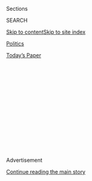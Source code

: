 <div id="app">

<div>

<div>

<div>

<div class="NYTAppHideMasthead css-1q2w90k e1suatyy0">

<div class="section css-ui9rw0 e1suatyy2">

<div class="css-eph4ug er09x8g0">

<div class="css-6n7j50">

</div>

<span class="css-1dv1kvn">Sections</span>

<div class="css-10488qs">

<span class="css-1dv1kvn">SEARCH</span>

</div>

[Skip to content](#site-content)[Skip to site
index](#site-index)

</div>

<div id="masthead-section-label" class="css-1wr3we4 eaxe0e00">

[Politics](https://www.nytimes.com/section/politics)

</div>

<div class="css-10698na e1huz5gh0">

</div>

</div>

<div id="masthead-bar-one" class="section hasLinks css-15hmgas e1csuq9d3">

<div class="css-uqyvli e1csuq9d0">

</div>

<div class="css-1uqjmks e1csuq9d1">

</div>

<div class="css-9e9ivx">

[](https://myaccount.nytimes.com/auth/login?response_type=cookie&client_id=vi)

</div>

<div class="css-1bvtpon e1csuq9d2">

[Today’s
Paper](https://www.nytimes.com/section/todayspaper)

</div>

</div>

</div>

</div>

<div data-aria-hidden="false">

<div id="site-content" data-role="main">

<div>

<div class="css-1aor85t" style="opacity:0.000000001;z-index:-1;visibility:hidden">

<div class="css-1hqnpie">

<div class="css-epjblv">

<span class="css-17xtcya">[Politics](/section/politics)</span><span class="css-x15j1o">|</span><span class="css-fwqvlz">Acting
Defense Secretary Patrick Shanahan Is Cleared in Ethics
Inquiry</span>

</div>

<div class="css-k008qs">

<div class="css-1iwv8en">

<span class="css-18z7m18"></span>

<div>

</div>

</div>

<span class="css-1n6z4y">https://nyti.ms/2XI1jWC</span>

<div class="css-1705lsu">

<div class="css-4xjgmj">

<div class="css-4skfbu" data-role="toolbar" data-aria-label="Social Media Share buttons, Save button, and Comments Panel with current comment count" data-testid="share-tools">

  - 
  - 
  - 
  - 
    
    <div class="css-6n7j50">
    
    </div>

  - 

</div>

</div>

</div>

</div>

</div>

</div>

<div id="NYT_TOP_BANNER_REGION" class="css-13pd83m">

</div>

<div id="top-wrapper" class="css-1sy8kpn">

<div id="top-slug" class="css-l9onyx">

Advertisement

</div>

[Continue reading the main
story](#after-top)

<div class="ad top-wrapper" style="text-align:center;height:100%;display:block;min-height:250px">

<div id="top" class="place-ad" data-position="top" data-size-key="top">

</div>

</div>

<div id="after-top">

</div>

</div>

<div id="sponsor-wrapper" class="css-1hyfx7x">

<div id="sponsor-slug" class="css-19vbshk">

Supported by

</div>

[Continue reading the main
story](#after-sponsor)

<div id="sponsor" class="ad sponsor-wrapper" style="text-align:center;height:100%;display:block">

</div>

<div id="after-sponsor">

</div>

</div>

<div class="css-1vkm6nb ehdk2mb0">

# Acting Defense Secretary Patrick Shanahan Is Cleared in Ethics Inquiry

</div>

<div class="css-79elbk" data-testid="photoviewer-wrapper">

<div class="css-z3e15g" data-testid="photoviewer-wrapper-hidden">

</div>

<div class="css-1a48zt4 ehw59r15" data-testid="photoviewer-children">

![<span class="css-16f3y1r e13ogyst0" data-aria-hidden="true">Acting
Defense Secretary Patrick Shanahan was cleared of allegations that he
promoted Boeing, his former employer, and maligned its
competitors.</span><span class="css-cnj6d5 e1z0qqy90" itemprop="copyrightHolder"><span class="css-1ly73wi e1tej78p0">Credit...</span><span><span>Erin
Schaff/The New York
Times</span></span></span>](https://static01.nyt.com/images/2019/04/25/us/25dc-pentagon/merlin_153371454_16089607-fe5f-45e0-b579-961ad582ec43-articleLarge.jpg?quality=75&auto=webp&disable=upscale)

</div>

</div>

<div class="css-xt80pu e12qa4dv0">

<div class="css-18e8msd">

<div class="css-vp77d3 epjyd6m0">

<div class="css-1baulvz">

By [<span class="css-1baulvz last-byline" itemprop="name">Helene
Cooper</span>](https://www.nytimes.com/by/helene-cooper)

</div>

</div>

  - April 25,
    2019

  - 
    
    <div class="css-4xjgmj">
    
    <div class="css-d8bdto" data-role="toolbar" data-aria-label="Social Media Share buttons, Save button, and Comments Panel with current comment count" data-testid="share-tools">
    
      - 
      - 
      - 
      - 
        
        <div class="css-6n7j50">
        
        </div>
    
      - 
    
    </div>
    
    </div>

</div>

</div>

<div class="section meteredContent css-1r7ky0e" name="articleBody" itemprop="articleBody">

<div class="css-1fanzo5 StoryBodyCompanionColumn">

<div class="css-53u6y8">

WASHINGTON — Acting Defense Secretary Patrick Shanahan overcame a major
hurdle to obtaining the top Pentagon job on Thursday when an internal
ethics investigation cleared him of allegations that he promoted his
former employer, Boeing, and disparaged its competitors in official
discussions about military contractors.

But while the Defense Department’s inspector general found no evidence
to support complaints that Mr. Shanahan “repeatedly dumped” on Boeing’s
competitors, it did cite a number of times that he praised the Boeing
787 Dreamliner that he [famously
rescued](https://www.nytimes.com/2017/04/01/business/patrick-shanahan-pentagon-nominee.html)
as a senior executive at the aircraft maker before joining the
government.

Mr. Shanahan [took over the top
job](https://www.nytimes.com/2018/12/23/us/politics/trump-mattis.html)
at the Pentagon in an acting capacity in December, but President Trump
has not nominated him to the Senate for approval.

“The evidence showed that Acting Secretary Shanahan fully complied with
his ethical obligations and ethical agreements with regard to Boeing and
its competitors,” Glenn A. Fine, the acting inspector general, said in a
statement on Thursday.

</div>

</div>

<div class="css-1fanzo5 StoryBodyCompanionColumn">

<div class="css-53u6y8">

Two months ago, Defense Department officials were preparing talking
points for Mr. Shanahan’s expected nomination. But those plans were
shelved after the ethics investigation was announced, and after the
crash of a Boeing 737 Max 8 in Ethiopia in March, [killing all 157
people](https://www.nytimes.com/2019/04/04/world/asia/ethiopia-crash-boeing.html?module=inline)
aboard.

Mr. Shanahan had managed to dodge being directly tied to the fallout
after that crash and that of [another 737 Max off the Indonesian
coast](https://www.nytimes.com/2019/02/03/world/asia/lion-air-plane-crash-pilots.html)
in October, and no Dreamliners have failed like those two jets. But the
inspector general’s report cited numerous meetings at the Pentagon
during which Defense Department officials said Mr. Shanahan had promoted
his experiences solving production problems on the Dreamliner as
techniques that should be copied by the government.

The praise could come back to bite him: Boeing’s plant in North
Charleston, S.C., where the Dreamliner is built, has been [plagued by
employee
complaints](https://www.nytimes.com/2019/04/20/business/boeing-dreamliner-production-problems.html)
about safety issues on the plane stemming from the rapid pace that was
pushed by management to meet quotas after the jet faced production
delays.

Mr. Shanahan is well known for playing a key role in rescuing the
Dreamliner during his three-decade career at Boeing when [delays and
cost
overruns](https://www.nytimes.com/2017/04/01/business/patrick-shanahan-pentagon-nominee.html)
threatened the future of that project.

Mr. Trump, who had previously expressed a willingness to consider Mr.
Shanahan for the top Pentagon job, has not said much on his prospects
since. Kellyanne Conway, a counselor to the president, told reporters on
Wednesday that Mr. Trump was “very pleased with his defense team” and
that the lack of a Senate-approved defense secretary had not impeded the
Pentagon’s work.

</div>

</div>

<div class="css-1fanzo5 StoryBodyCompanionColumn">

<div class="css-53u6y8">

Mr. Shanahan has skeptics in the Senate, where his predecessor, the
retired Marine Gen. Jim Mattis, was uniformly respected.

“The senior leadership of D.O.D. oversees hundreds of billions of
taxpayer dollars, and to do that job well they must be above reproach
and focused only on the country’s interests,” Senator Jack Reed of Rhode
Island, the top Democrat on the Armed Services Committee, said in a
statement after the inspector general’s report was released on Thursday.

He said the investigation “shows the wide swath of national security
matters that Acting Secretary Shanahan is barred from, which strikes me
as something the Senate needs to consider.”

Senator James M. Inhofe, Republican of Oklahoma and the chairman of the
committee, and Senator Lindsey Graham, Republican of South Carolina,
have also appeared skeptical of Mr. Shanahan.

The inspector general’s office interviewed more than 30 witnesses,
including senior officials and Mr. Shanahan himself, according to Dwrena
Allen, a spokeswoman for the office. Mr. Mattis was also interviewed.

The investigation examined formal complaints filed by the watchdog group
Citizens for Responsibility and Ethics in Washington. Some Pentagon
staff members had also complained about Mr. Shanahan, a Defense
Department official said on Thursday, describing an unusual level of
hostility within the military headquarters that could make it difficult
for him to run the department if he is nominated and confirmed.

The investigation did not find that Mr. Shanahan had acted
inappropriately on behalf of Boeing while in a senior leadership role at
the Pentagon, going back to the start of the Trump administration, when
he was confirmed as the deputy defense secretary. Nor did it find that
he had “boosted” Boeing in Pentagon meetings, or “repeatedly dumped” on
competitor Lockheed Martin’s F-35 aircraft.

</div>

</div>

<div class="css-1fanzo5 StoryBodyCompanionColumn">

<div class="css-53u6y8">

The report did include one unusual passage in which Mr. Shanahan sought
to explain that his disparaging remarks about the F-35, an expensive
stealth jet that has been plagued by cost overruns and stolen
technology, were actually about the program — not the warplane itself.

“Mr. Shanahan told us that he did not say that the F-35 aircraft was
‘f—ed up,’” the report said. “He told us that the F-35 aircraft is
‘awesome.’ Mr. Shanahan told us that he said the F-35 *program* was
‘f—ed up.’”

The investigation also did not find that Mr. Shanahan pressured Gen.
Robert B. Neller, the Marine Corps commandant, to buy Boeing F/A-18
fighter jets. Nor did he threaten to cut other Air Force programs unless
the Air Force chief of staff, Gen. David L. Goldfein, supported buying
Boeing F-15Xs. All were allegations that were investigated by the
inspector general’s office.

The [47-page
report](https://media.defense.gov/2019/Apr/25/2002120979/-1/-1/1/DODIG-%202019-082.PDF)
cited numerous senior Defense Department officials who said Mr. Shanahan
had, in their eyes, acted properly. At one point, the report quoted an
Air Force general who said he had approached Mr. Shanahan in September
2017 to brief him on a Boeing program, and was stopped.

“Stop. That’s a Boeing program. I can’t talk about it,” Mr. Shanahan
said, as relayed by Gen. John E. Hyten, the commander of United States
Strategic Command, to investigators.

“Not even conceptually about future capabilities?” General Hyten said he
asked. He said Mr. Shanahan replied, “No, I can’t talk about that at
all.”

But what Mr. Shanahan did talk about — repeatedly — was the Dreamliner.

Heather A. Wilson, the [retiring Air Force
secretary](https://www.nytimes.com/2019/03/08/us/politics/heather-wilson-air-force-.html),
told investigators that “in almost every meeting, there were references
to the Dreamliner.” William Roper, an assistant Air Force secretary,
told investigators “that Mr. Shanahan would often discuss his
experiences in solving issues on the Boeing commercial Dreamliner as
program techniques that should be used.”

</div>

</div>

<div class="css-1fanzo5 StoryBodyCompanionColumn">

<div class="css-53u6y8">

None of the officials said they felt pressured on the Dreamliner, a
commercial aircraft.

But in one instance, Ms. Wilson told investigators, Mr. Shanahan or his
staff may have “created the appearance of favoritism” by ordering that a
meeting on delivery of a Boeing refueling tanker, the KC-46, be led by a
Pentagon official who was believed to favor the aerospace contractor’s
terms.

As a former Boeing executive, Mr. Shanahan was not supposed to have
anything to do with decisions on the KC-46. Ms. Wilson told
investigators that she felt she had to make sure that the KC-46
procurement process “was protected from undue influence.”

Mr. Shanahan denied to investigators that he pressured the Air Force to
accept the KC-46 delivery. The inspector general report concluded that
Mr. Shanahan had no involvement in the Air Force’s acceptance of the
tanker delivery, and that he was appropriately “screened” from
decision-making on the issue by his staff.

While Mr. Mattis resigned in protest of Mr. Trump’s policies — including
the surprise announcement that American troops would withdraw from Syria
— Mr. Shanahan has held the line for the president.

As the deputy defense secretary, Mr. Shanahan made clear that [“we are
not the Department of
No,”](https://www.nytimes.com/2018/12/24/us/politics/patrick-shanahan-defense-secretary.html)
as he told officials after the administration announced plans to create
a stand-alone Space Force at the Pentagon. (It has since been moved to
the oversight of the Air Force.)

</div>

</div>

</div>

<div>

</div>

<div>

</div>

<div>

</div>

<div>

<div id="bottom-wrapper" class="css-1ede5it">

<div id="bottom-slug" class="css-l9onyx">

Advertisement

</div>

[Continue reading the main
story](#after-bottom)

<div id="bottom" class="ad bottom-wrapper" style="text-align:center;height:100%;display:block;min-height:90px">

</div>

<div id="after-bottom">

</div>

</div>

</div>

</div>

</div>

## Site Index

<div>

</div>

## Site Information Navigation

  - [© <span>2020</span> <span>The New York Times
    Company</span>](https://help.nytimes.com/hc/en-us/articles/115014792127-Copyright-notice)

<!-- end list -->

  - [NYTCo](https://www.nytco.com/)
  - [Contact
    Us](https://help.nytimes.com/hc/en-us/articles/115015385887-Contact-Us)
  - [Work with us](https://www.nytco.com/careers/)
  - [Advertise](https://nytmediakit.com/)
  - [T Brand Studio](http://www.tbrandstudio.com/)
  - [Your Ad
    Choices](https://www.nytimes.com/privacy/cookie-policy#how-do-i-manage-trackers)
  - [Privacy](https://www.nytimes.com/privacy)
  - [Terms of
    Service](https://help.nytimes.com/hc/en-us/articles/115014893428-Terms-of-service)
  - [Terms of
    Sale](https://help.nytimes.com/hc/en-us/articles/115014893968-Terms-of-sale)
  - [Site
    Map](https://spiderbites.nytimes.com)
  - [Help](https://help.nytimes.com/hc/en-us)
  - [Subscriptions](https://www.nytimes.com/subscription?campaignId=37WXW)

</div>

</div>

</div>

</div>
